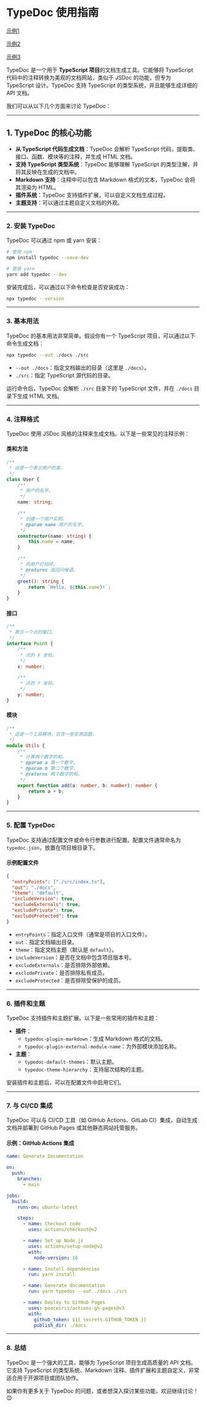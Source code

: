 # TypeDoc 使用指南

[示例1](https://github.com/TypeStrong/typedoc)

[示例2](https://github.com/Gerrit0/typedoc-packages-example)

[示例3](https://github.com/mipatterson/typedoc-plugin-pages)

TypeDoc 是一个用于 **TypeScript 项目**的文档生成工具。它能够将 TypeScript 代码中的注释转换为美观的文档网站，类似于 JSDoc 的功能，但专为 TypeScript 设计。TypeDoc 支持 TypeScript 的类型系统，并且能够生成详细的 API 文档。

我们可以从以下几个方面来讨论 TypeDoc：

---

## 1. **TypeDoc 的核心功能**

- **从 TypeScript 代码生成文档**：TypeDoc 会解析 TypeScript 代码，提取类、接口、函数、模块等的注释，并生成 HTML 文档。
- **支持 TypeScript 类型系统**：TypeDoc 能够理解 TypeScript 的类型注解，并将其反映在生成的文档中。
- **Markdown 支持**：注释中可以包含 Markdown 格式的文本，TypeDoc 会将其渲染为 HTML。
- **插件系统**：TypeDoc 支持插件扩展，可以自定义文档生成过程。
- **主题支持**：可以通过主题自定义文档的外观。

---

### 2. **安装 TypeDoc**

TypeDoc 可以通过 npm 或 yarn 安装：

```bash
# 使用 npm
npm install typedoc --save-dev

# 使用 yarn
yarn add typedoc --dev
```

安装完成后，可以通过以下命令检查是否安装成功：

```bash
npx typedoc --version
```

---

### 3. **基本用法**

TypeDoc 的基本用法非常简单。假设你有一个 TypeScript 项目，可以通过以下命令生成文档：

```bash
npx typedoc --out ./docs ./src
```

- `--out ./docs`：指定文档输出的目录（这里是 `./docs`）。
- `./src`：指定 TypeScript 源代码的目录。

运行命令后，TypeDoc 会解析 `./src` 目录下的 TypeScript 文件，并在 `./docs` 目录下生成 HTML 文档。

---

### 4. **注释格式**

TypeDoc 使用 JSDoc 风格的注释来生成文档。以下是一些常见的注释示例：

#### 类和方法

```typescript
/**
 * 这是一个表示用户的类。
 */
class User {
    /**
     * 用户的名字。
     */
    name: string;

    /**
     * 创建一个用户实例。
     * @param name 用户的名字。
     */
    constructor(name: string) {
        this.name = name;
    }

    /**
     * 向用户打招呼。
     * @returns 返回问候语。
     */
    greet(): string {
        return `Hello, ${this.name}!`;
    }
}
```

#### 接口

```typescript
/**
 * 表示一个点的接口。
 */
interface Point {
    /**
     * 点的 X 坐标。
     */
    x: number;

    /**
     * 点的 Y 坐标。
     */
    y: number;
}
```

#### 模块

```typescript
/**
 * 这是一个工具模块，包含一些实用函数。
 */
module Utils {
    /**
     * 计算两个数字的和。
     * @param a 第一个数字。
     * @param b 第二个数字。
     * @returns 两个数字的和。
     */
    export function add(a: number, b: number): number {
        return a + b;
    }
}
```

---

### 5. **配置 TypeDoc**

TypeDoc 支持通过配置文件或命令行参数进行配置。配置文件通常命名为 `typedoc.json`，放置在项目根目录下。

#### 示例配置文件

```json
{
  "entryPoints": ["./src/index.ts"],
  "out": "./docs",
  "theme": "default",
  "includeVersion": true,
  "excludeExternals": true,
  "excludePrivate": true,
  "excludeProtected": true
}
```

- `entryPoints`：指定入口文件（通常是项目的入口文件）。
- `out`：指定文档输出目录。
- `theme`：指定文档主题（默认是 `default`）。
- `includeVersion`：是否在文档中包含项目版本号。
- `excludeExternals`：是否排除外部依赖。
- `excludePrivate`：是否排除私有成员。
- `excludeProtected`：是否排除受保护的成员。

---

### 6. **插件和主题**

TypeDoc 支持插件和主题扩展。以下是一些常用的插件和主题：

- **插件**：
  - `typedoc-plugin-markdown`：生成 Markdown 格式的文档。
  - `typedoc-plugin-external-module-name`：为外部模块添加名称。
- **主题**：
  - `typedoc-default-themes`：默认主题。
  - `typedoc-theme-hierarchy`：支持层次结构的主题。

安装插件和主题后，可以在配置文件中启用它们。

---

### 7. **与 CI/CD 集成**

TypeDoc 可以与 CI/CD 工具（如 GitHub Actions、GitLab CI）集成，自动生成文档并部署到 GitHub Pages 或其他静态网站托管服务。

#### 示例：GitHub Actions 集成

```yaml
name: Generate Documentation

on:
  push:
    branches:
      - main

jobs:
  build:
    runs-on: ubuntu-latest

    steps:
      - name: Checkout code
        uses: actions/checkout@v2

      - name: Set up Node.js
        uses: actions/setup-node@v2
        with:
          node-version: 16

      - name: Install dependencies
        run: yarn install

      - name: Generate documentation
        run: yarn typedoc --out ./docs ./src

      - name: Deploy to GitHub Pages
        uses: peaceiris/actions-gh-pages@v3
        with:
          github_token: ${{ secrets.GITHUB_TOKEN }}
          publish_dir: ./docs
```

---

### 8. **总结**

TypeDoc 是一个强大的工具，能够为 TypeScript 项目生成高质量的 API 文档。它支持 TypeScript 的类型系统、Markdown 注释、插件扩展和主题自定义，非常适合用于开源项目或团队协作。

如果你有更多关于 TypeDoc 的问题，或者想深入探讨某些功能，欢迎继续讨论！😊
